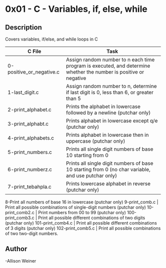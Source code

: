 # 0x01 - C - Variables, if, else, while
## Description

Covers variables, if/else, and while loops in C

C File | Task
-----|-----
0-positive_or_negative.c | Assign random number to n each time program is executed, and determine whether the number is positive or negative 
1-last_digit.c | Assign random number to n, determine if last digit is 0, less than 6, or greater than 5
2-print_alphabet.c | Prints the alphabet in lowercase followed by a newline (putchar only)
3-print_alphabt.c | Prints alphabet in lowercase except q/e (putchar only)
4-print_alphabets.c | Prints alphabet in lowercase then in uppercase (putchar only)
5-print_numbers.c | Prints all single digit numbers of base 10 starting from 0
6-print_numberz.c | Prints all single digit numbers of base 10 starting from 0 (no char variable, and use putchar only)
7-print_tebahpla.c | Prints lowercase alphabet in reverse (putchar only)
8-Print all numbers of base 16 in lowercase (putchar only)
9-print_comb.c | Print all possible combinations of single-digit numbers (putchar only)
10-print_comb2.c | Print numbers from 00 to 99 (putchar only)
100-print_comb3.c | Print all possible different combinations of two digits (putchar only)
101-print_comb4.c | Print all possible different combinations of 3 digits (putchar only)
102-print_comb5.c | Print all possible combinations of two two-digit numbers.
## Author
-Allison Weiner
